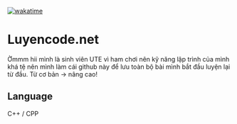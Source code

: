 <a href="https://wakatime.com/badge/github/SieuDoge/luyencode.net"><img src="https://wakatime.com/badge/github/SieuDoge/luyencode.net.svg" alt="wakatime"></a>

# Luyencode.net

Ờmmm hii mình là sinh viên UTE vì ham chơi nên kỹ năng lập trình của mình khá tệ nên mình làm cái github này để lưu toàn bộ bài mình bắt đầu luyện lại từ đầu. Từ cơ bản -> nâng cao!

## Language

C++ / CPP
